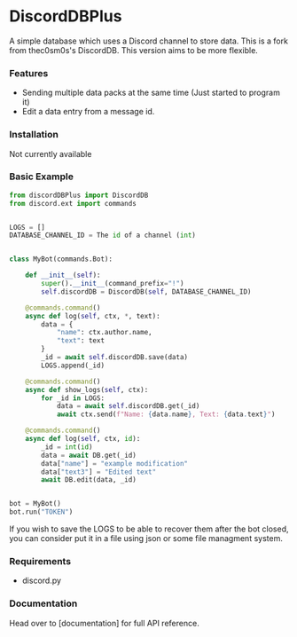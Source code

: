 # DiscordDBPlus

A simple database which uses a Discord channel to store data.
This is a fork from thec0sm0s's DiscordDB.
This version aims to be more flexible.

### Features
* Sending multiple data packs at the same time (Just started to program it)
* Edit a data entry from a message id.

### Installation
Not currently available


### Basic Example
```python
from discordDBPlus import DiscordDB
from discord.ext import commands


LOGS = []
DATABASE_CHANNEL_ID = The id of a channel (int)


class MyBot(commands.Bot):

    def __init__(self):
        super().__init__(command_prefix="!")
        self.discordDB = DiscordDB(self, DATABASE_CHANNEL_ID)

    @commands.command()
    async def log(self, ctx, *, text):
        data = {
            "name": ctx.author.name,
            "text": text
        }
        _id = await self.discordDB.save(data)
        LOGS.append(_id)

    @commands.command()
    async def show_logs(self, ctx):
        for _id in LOGS:
            data = await self.discordDB.get(_id)
            await ctx.send(f"Name: {data.name}, Text: {data.text}")

    @commands.command()
    async def log(self, ctx, id):
        _id = int(id)
        data = await DB.get(_id)
        data["name"] = "example modification"
        data["text3"] = "Edited text"
        await DB.edit(data, _id)


bot = MyBot()
bot.run("TOKEN")
```

If you wish to save the LOGS to be able to recover them after the bot closed,
you can consider put it in a file using json or some file managment system.


### Requirements
* discord.py


### Documentation
Head over to [documentation] for full API reference. 
